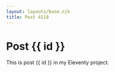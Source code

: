```yaml
---
layout: layouts/base.njk
title: Post 4118
---
```


# Post {{ id }}

This is post {{ id }} in my Eleventy project.
